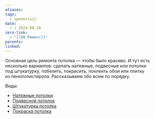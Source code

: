 ```yaml
---
aliases: 
tags:
  - зрелость/🌱
date:
  - - 2024-08-20
zero-link:
  - "[[00 Ремонт]]"
parents: 
linked:
---
```

Основная цель ремонта потолка — чтобы было красиво. И тут есть несколько вариантов: сделать натяжные, подвесные или потолки под штукатурку, побелить, покрасить, поклеить обои или плитку из пенополистирола. Рассказываем обо всем по порядку.

Виды:
- [Натяжные потолки](Натяжные%20потолки.md)
- [Подвесной потолок](Подвесной%20потолок.md)
- [Штукатурка потолка](Штукатурка%20потолка.md)
- [Покраска потолка](Покраска%20потолка.md)